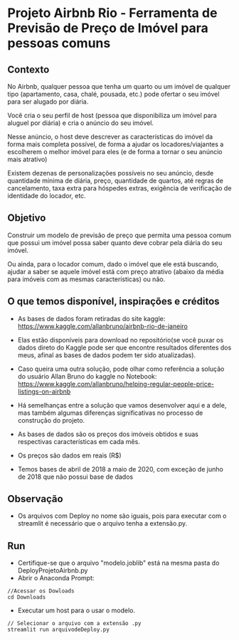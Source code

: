 # Projeto Airbnb Rio - Ferramenta de Previsão de Preço de Imóvel para pessoas comuns

## Contexto
No Airbnb, qualquer pessoa que tenha um quarto ou um imóvel de qualquer tipo (apartamento, casa, chalé, pousada, etc.) pode ofertar o seu imóvel para ser alugado por diária.

Você cria o seu perfil de host (pessoa que disponibiliza um imóvel para aluguel por diária) e cria o anúncio do seu imóvel.

Nesse anúncio, o host deve descrever as características do imóvel da forma mais completa possível, de forma a ajudar os locadores/viajantes a escolherem o melhor imóvel para eles (e de forma a tornar o seu anúncio mais atrativo)

Existem dezenas de personalizações possíveis no seu anúncio, desde quantidade mínima de diária, preço, quantidade de quartos, até regras de cancelamento, taxa extra para hóspedes extras, exigência de verificação de identidade do locador, etc.

## Objetivo
Construir um modelo de previsão de preço que permita uma pessoa comum que possui um imóvel possa saber quanto deve cobrar pela diária do seu imóvel.

Ou ainda, para o locador comum, dado o imóvel que ele está buscando, ajudar a saber se aquele imóvel está com preço atrativo (abaixo da média para imóveis com as mesmas características) ou não.

## O que temos disponível, inspirações e créditos
- As bases de dados foram retiradas do site kaggle: https://www.kaggle.com/allanbruno/airbnb-rio-de-janeiro

- Elas estão disponíveis para download no repositório(se você puxar os dados direto do Kaggle pode ser que encontre resultados diferentes dos meus, afinal as bases de dados podem ter sido atualizadas).

- Caso queira uma outra solução, pode olhar como referência a solução do usuário Allan Bruno do kaggle no Notebook: https://www.kaggle.com/allanbruno/helping-regular-people-price-listings-on-airbnb

- Há semelhanças entre a solução que vamos desenvolver aqui e a dele, mas também algumas diferenças significativas no processo de construção do projeto.

- As bases de dados são os preços dos imóveis obtidos e suas respectivas características em cada mês.
- Os preços são dados em reais (R$)
- Temos bases de abril de 2018 a maio de 2020, com exceção de junho de 2018 que não possui base de dados

## Observação
- Os arquivos com Deploy no nome são iguais, pois para executar com o streamlit é necessário que o arquivo tenha a extensão.py.

## Run
- Certifique-se que o arquivo "modelo.joblib" está na mesma pasta do DeployProjetoAirbnb.py
- Abrir o Anaconda Prompt:
``` 
//Acessar os Dowloads
cd Downloads
```
- Executar um host para o usar o modelo.
``` 
// Selecionar o arquivo com a extensão .py
streamlit run arquivodeDeploy.py
```

